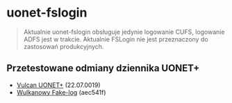 # uonet-fslogin

> Aktualnie uonet-fslogin obsługuje jedynie logowanie CUFS, logowanie ADFS jest w trakcie. Aktualnie FSLogin nie jest przeznaczony do zastosowań produkcyjnych.

## Przetestowane odmiany dziennika UONET+
- [Vulcan UONET+](https://vulcan.net.pl/) (22.07.0019)
- [Wulkanowy Fake-log](https://fakelog.cf/) (aec541f)
